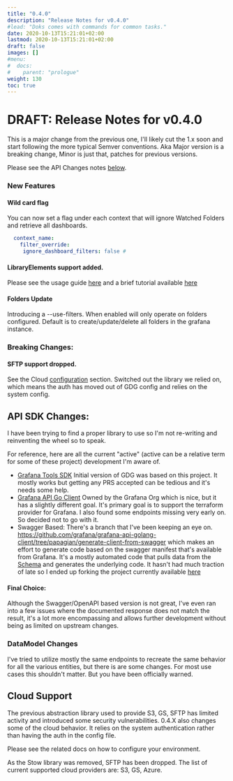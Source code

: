 ```yaml
---
title: "0.4.0"
description: "Release Notes for v0.4.0"
#lead: "Doks comes with commands for common tasks."
date: 2020-10-13T15:21:01+02:00
lastmod: 2020-10-13T15:21:01+02:00
draft: false
images: []
#menu:
#  docs:
#    parent: "prologue"
weight: 130
toc: true
---
```

# DRAFT: Release Notes for v0.4.0

This is a major change from the previous one, I'll likely cut the 1.x soon and start following the more typical Semver conventions.  Aka Major version is a breaking change, Minor is just that, patches for previous versions.  

Please see the API Changes notes [below](https://software.es.net/gdg/docs/releases/gdg_0.4.0/#api-sdk-changes).

### New Features

#### Wild card flag
 
 You can now set a flag under each context that will ignore Watched Folders and retrieve all dashboards.

 ```yaml
   context_name:
     filter_override:
      ignore_dashboard_filters: false # 
```      
#### LibraryElements support added.  

Please see the usage guide [here](https://software.es.net/gdg/docs/gdg/usage_guide/#library-elements) and a brief tutorial available [here](https://software.es.net/gdg/docs/tutorials/library_elements/)

#### Folders Update

Introducing a --use-filters.  When enabled will only operate on folders configured.  Default is to create/update/delete all folders in the grafana instance.

### Breaking Changes:

#### SFTP support dropped.  

See the Cloud [configuration](https://software.es.net/gdg/docs/gdg/cloud_configuration/) section.  Switched out the library we relied on, which means the auth has moved out of GDG config and relies on the system config.

## API SDK Changes:

I have been trying to find a proper library to use so I'm not re-writing and reinventing the wheel so to speak. 

For reference, here are all the current "active" (active can be a relative term for some of these project) development I'm aware of.

  - [Grafana Tools SDK](https://github.com/grafana-tools/sdk) Initial version of GDG was based on this project.  It mostly works but getting any PRS accepted can be tedious and it's needs some help.  
  - [Grafana API Go Client](https://github.com/grafana/grafana-api-golang-client) Owned by the Grafana Org which is nice, but it has a slightly different goal.  It's primary goal is to support the terraform provider for Grafana.  I also found some endpoints missing very early on.  So decided not to go with it.
  - Swagger Based:  There's a branch that I've been keeping an eye on.  https://github.com/grafana/grafana-api-golang-client/tree/papagian/generate-client-from-swagger which makes an effort to generate code based on the swagger manifest that's available from Grafana.  It's a mostly automated code that pulls data from the [Schema](https://github.com/grafana/grafana/blob/main/public/api-merged.json) and generates the underlying code.  It hasn't had much traction of late so I ended up forking the project currently available [here](https://github.com/esnet/grafana-swagger-api-golang)

#### Final Choice:

Although the Swagger/OpenAPI based version is not great, I've even ran into a few issues where the documented response 
does not match the result, it's a lot more encompassing and allows further development without being as limited on upstream changes.

### DataModel Changes

I've tried to utilize mostly the same endpoints to recreate the same behavior for all the various entities, but there 
is are some changes.  For most use cases this shouldn't matter.  But you have been officially warned.

## Cloud Support

The previous abstraction library used to provide S3, GS, SFTP has limited activity and introduced some security vulnerabilities.  0.4.X also 
changes some of the cloud behavior.  It relies on the system authentication rather than having the auth in the config file.

Please see the related docs on how to configure your environment.

As the Stow library was removed, SFTP has been dropped.  The list of current supported cloud providers are: S3, GS, Azure.


